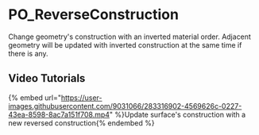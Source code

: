 # PO_ReverseConstruction

Change geometry&apos;s construction with an inverted material order.
Adjacent geometry will be updated with inverted construction at the same time if there is any.

## Video Tutorials

{% embed url="https://user-images.githubusercontent.com/9031066/283316902-4569626c-0227-43ea-8598-8ac7a151f708.mp4" %}Update surface's construction with a new reversed construction{% endembed %}

